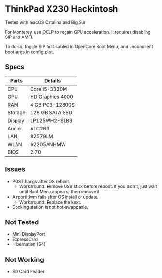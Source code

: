 # ThinkPad X230 Hackintosh
Tested with macOS Catalina and Big Sur

For Monterey, use OCLP to regain GPU acceleration. It requires disabling SIP and AMFI.

To do so, toggle SIP to Disabled in OpenCore Boot Menu, and uncomment boot-args in config.plist.

## Specs
| Parts | Details |
| - | - |
| CPU | Core i5-3320M |
| GPU | HD Graphics 4000 |
| RAM | 4 GB PC3-12800S |
| Storage | 128 GB SATA SSD |
| Display | LP125WH2-SLB3 |
| Audio | ALC269 |
| LAN | 82579LM |
| WLAN | 62205ANHMW |
| BIOS | 2.70 |

## Issues
* POST hangs after OS reboot.
  * Workaround: Remove USB stick before reboot. If you didn't, just wait until Boot Menu appears, then remove it.
* AirportItlwm fails after OS install or update.
  * Workaround: Replace the kext.
* Docking station is not hot-swappable.

## Not Tested
* Mini DisplayPort
* ExpressCard
* Hibernation (S4)

## Not Working
* SD Card Reader
